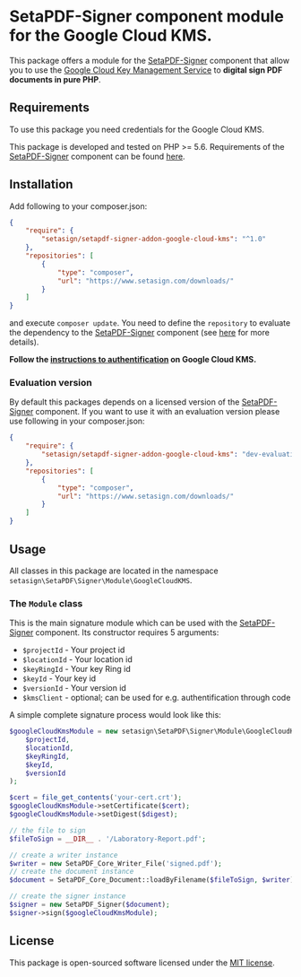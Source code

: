 #  SetaPDF-Signer component module for the Google Cloud KMS.

This package offers a module for the [SetaPDF-Signer](https://www.setasign.com/signer) component that allow you to use
the [Google Cloud Key Management Service](https://cloud.google.com/kms/docs) to **digital sign PDF documents in pure PHP**.

## Requirements

To use this package you need credentials for the Google Cloud KMS.

This package is developed and tested on PHP >= 5.6. Requirements of the [SetaPDF-Signer](https://www.setasign.com/signer)
component can be found [here](https://manuals.setasign.com/setapdf-signer-manual/getting-started/#index-1).

## Installation
Add following to your composer.json:

```json
{
    "require": {
        "setasign/setapdf-signer-addon-google-cloud-kms": "^1.0"
    },
    "repositories": [
        {
            "type": "composer",
            "url": "https://www.setasign.com/downloads/"
        }
    ]
}
```

and execute `composer update`. You need to define the `repository` to evaluate the dependency to the
[SetaPDF-Signer](https://www.setasign.com/signer) component
(see [here](https://getcomposer.org/doc/faqs/why-can%27t-composer-load-repositories-recursively.md) for more details).

**Follow the [instructions to authentification](https://cloud.google.com/kms/docs/reference/libraries#setting_up_authentication) on Google Cloud KMS.**


### Evaluation version
By default this packages depends on a licensed version of the [SetaPDF-Signer](https://www.setasign.com/signer)
component. If you want to use it with an evaluation version please use following in your composer.json:

```json
{
    "require": {
        "setasign/setapdf-signer-addon-google-cloud-kms": "dev-evaluation"
    },
    "repositories": [
        {
            "type": "composer",
            "url": "https://www.setasign.com/downloads/"
        }
    ]
}
```

## Usage

All classes in this package are located in the namespace `setasign\SetaPDF\Signer\Module\GoogleCloudKMS`.

### The `Module` class

This is the main signature module which can be used with the [SetaPDF-Signer](https://www.setasign.com/signer)
component. Its constructor requires 5 arguments:

- `$projectId` -  Your project id
- `$locationId` -  Your location id
- `$keyRingId` -  Your key Ring id
- `$keyId` -  Your key id
- `$versionId` -  Your version id
- `$kmsClient` - optional; can be used for e.g. authentification through code

A simple complete signature process would look like this:

```php
$googleCloudKmsModule = new setasign\SetaPDF\Signer\Module\GoogleCloudKMS\Module(
    $projectId,
    $locationId,
    $keyRingId,
    $keyId,
    $versionId
);

$cert = file_get_contents('your-cert.crt');
$googleCloudKmsModule->setCertificate($cert);
$googleCloudKmsModule->setDigest($digest);

// the file to sign
$fileToSign = __DIR__ . '/Laboratory-Report.pdf';

// create a writer instance
$writer = new SetaPDF_Core_Writer_File('signed.pdf');
// create the document instance
$document = SetaPDF_Core_Document::loadByFilename($fileToSign, $writer);

// create the signer instance
$signer = new SetaPDF_Signer($document);
$signer->sign($googleCloudKmsModule);
```

## License

This package is open-sourced software licensed under the [MIT license](https://opensource.org/licenses/MIT).
